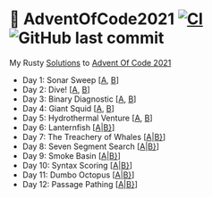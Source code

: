 # 🎄 AdventOfCode2021 [![CI](https://github.com/PatrickLaflamme/AdventOfCode2021/actions/workflows/rust.yml/badge.svg)](https://github.com/PatrickLaflamme/AdventOfCode2021/actions/workflows/rust.yml) ![GitHub last commit](https://img.shields.io/github/last-commit/PatrickLaflamme/AdventOfCode2021)
My Rusty [Solutions](https://github.com/PatrickLaflamme/AdventOfCode2021/tree/master/src) to [Advent Of Code 2021](https://adventofcode.com/2021)

- Day 1: Sonar Sweep [[A](https://github.com/PatrickLaflamme/AdventOfCode2021/blob/master/src/solutions/day1.rs#L13), [B](https://github.com/PatrickLaflamme/AdventOfCode2021/blob/master/src/solutions/day1.rs#L26)]
- Day 2: Dive! [[A](https://github.com/PatrickLaflamme/AdventOfCode2021/blob/master/src/solutions/day2.rs#L21), [B](https://github.com/PatrickLaflamme/AdventOfCode2021/blob/master/src/solutions/day2.rs#L31)]
- Day 3: Binary Diagnostic [[A](https://github.com/PatrickLaflamme/AdventOfCode2021/blob/master/src/solutions/day3.rs#L22), [B](https://github.com/PatrickLaflamme/AdventOfCode2021/blob/master/src/solutions/day3.rs#L76)]
- Day 4: Giant Squid [[A](https://github.com/PatrickLaflamme/AdventOfCode2021/blob/master/src/solutions/day4.rs#L95), [B](https://github.com/PatrickLaflamme/AdventOfCode2021/blob/master/src/solutions/day4.rs#L101)]
- Day 5: Hydrothermal Venture [[A](https://github.com/PatrickLaflamme/AdventOfCode2021/blob/master/src/solutions/day5.rs#L74), [B](https://github.com/PatrickLaflamme/AdventOfCode2021/blob/master/src/solutions/day5.rs#L87)]
- Day 6: Lanternfish [[A](https://github.com/PatrickLaflamme/AdventOfCode2021/blob/master/src/solutions/day6.rs#L33)|[B}](https://github.com/PatrickLaflamme/AdventOfCode2021/blob/master/src/solutions/day6.rs#L38)]
- Day 7: The Treachery of Whales [[A](https://github.com/PatrickLaflamme/AdventOfCode2021/blob/master/src/solutions/day7.rs#L14)|[B}](https://github.com/PatrickLaflamme/AdventOfCode2021/blob/master/src/solutions/day7.rs#L24)]
- Day 8: Seven Segment Search [[A](https://github.com/PatrickLaflamme/AdventOfCode2021/blob/master/src/solutions/day8.rs#L22)|[B}](https://github.com/PatrickLaflamme/AdventOfCode2021/blob/master/src/solutions/day8.rs#L99)]
- Day 9: Smoke Basin [[A](https://github.com/PatrickLaflamme/AdventOfCode2021/blob/master/src/solutions/day9.rs#L73)|[B}](https://github.com/PatrickLaflamme/AdventOfCode2021/blob/master/src/solutions/day9.rs#L81)]
- Day 10: Syntax Scoring [[A](https://github.com/PatrickLaflamme/AdventOfCode2021/blob/master/src/solutions/day10.rs#L74)|[B}](https://github.com/PatrickLaflamme/AdventOfCode2021/blob/master/src/solutions/day10.rs#L81)]
- Day 11: Dumbo Octopus [[A](https://github.com/PatrickLaflamme/AdventOfCode2021/blob/master/src/solutions/day11.rs#L75)|[B}](https://github.com/PatrickLaflamme/AdventOfCode2021/blob/master/src/solutions/day11.rs#L89)]
- Day 12: Passage Pathing [[A](https://github.com/PatrickLaflamme/AdventOfCode2021/blob/master/src/solutions/day12.rs#L29)|[B}](https://github.com/PatrickLaflamme/AdventOfCode2021/blob/master/src/solutions/day12.rs#L49)]